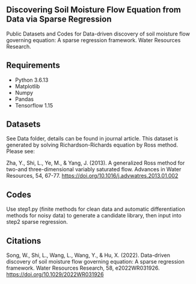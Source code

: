 ## Discovering Soil Moisture Flow Equation from Data via Sparse Regression


Public Datasets and Codes for Data-driven discovery of soil moisture flow governing equation: A sparse regression framework. Water Resources Research. 

## Requirements

- Python 3.6.13
- Matplotlib
- Numpy
- Pandas
- Tensorflow 1.15


## Datasets

See Data folder, details can be found in journal article. This dataset is generated by solving Richardson-Richards equation by Ross method. 
Please see:

Zha, Y., Shi, L., Ye, M., & Yang, J. (2013). A generalized Ross method for two-and three-dimensional variably saturated flow. Advances in Water Resources, 54, 67-77. https://doi.org/10.1016/j.advwatres.2013.01.002

## Codes

Use step1.py (finite methods for clean data and automatic differentiation methods for noisy data) to generate a candidate library, then input into step2 sparse regression.

## Citations

Song, W., Shi, L., Wang, L., Wang, Y., & Hu, X. (2022). Data-driven discovery of soil moisture flow governing equation: A sparse regression framework. Water Resources Research, 58, e2022WR031926. https://doi.org/10.1029/2022WR031926
